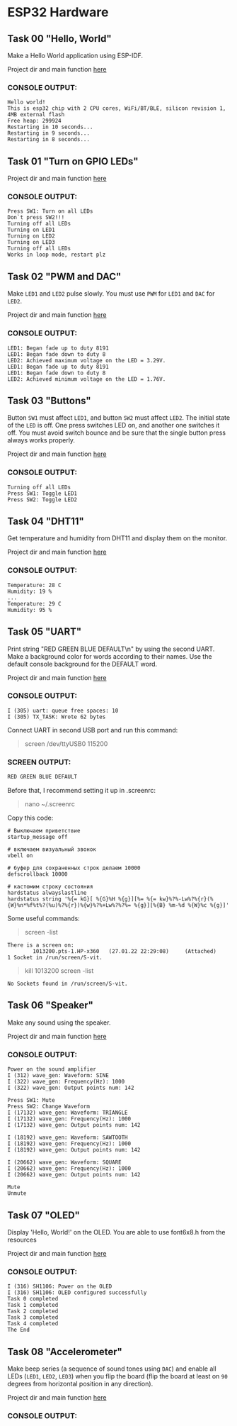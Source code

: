 # ESP32 Hardware

## Task 00 "Hello, World"

Make a Hello World application using ESP-IDF.   

Project dir and main function [here](t00_HelloWorld/main/hello_world_main.c)

### CONSOLE OUTPUT:
```
Hello world!
This is esp32 chip with 2 CPU cores, WiFi/BT/BLE, silicon revision 1, 4MB external flash
Free heap: 299924
Restarting in 10 seconds...
Restarting in 9 seconds...
Restarting in 8 seconds...
```
## Task 01 "Turn on GPIO LEDs"

Project dir and main function [here](t01_LED/main/gpio_led_on.c)

### CONSOLE OUTPUT:
```
Press SW1: Turn on all LEDs
Don`t press SW2!!!
Turning off all LEDs
Turning on LED1
Turning on LED2
Turning on LED3
Turning off all LEDs
Works in loop mode, restart plz
```

## Task 02 "PWM and DAC"

Make `LED1` and `LED2` pulse slowly. You must use `PWM` for `LED1` and `DAC` for `LED2`.

Project dir and main function [here](t02_PWM_DAC/main/led_control_main.c)

### CONSOLE OUTPUT:
```
LED1: Began fade up to duty 8191
LED1: Began fade down to duty 8
LED2: Achieved maximum voltage on the LED = 3.29V.
LED1: Began fade up to duty 8191
LED1: Began fade down to duty 8
LED2: Achieved minimum voltage on the LED = 1.76V.
```

## Task 03 "Buttons"  

Button `SW1` must affect `LED1`, and button `SW2` must affect `LED2`. The initial state of the `LED` is off. One press switches LED on, and another one switches it off. You must avoid switch bounce and be sure that the single button press always works properly.

Project dir and main function [here](t03_SWITCH/main/sw_led_on.c)

### CONSOLE OUTPUT:
```
Turning off all LEDs
Press SW1: Toggle LED1
Press SW2: Toggle LED2
```

## Task 04 "DHT11"  

Get temperature and humidity from DHT11 and display them on the monitor.

Project dir and main function [here](t04_DHT11/main/esp-dht.c)

### CONSOLE OUTPUT:

```
Temperature: 28 C
Humidity: 19 %
...
Temperature: 29 C
Humidity: 95 %
```
## Task 05 "UART"

Print string "RED GREEN BLUE DEFAULT\n" by using the second UART. Make a background color for words according to their names. Use the default console background for the DEFAULT word.

Project dir and main function [here](t05_UART/main/esp_uart.c)
### CONSOLE OUTPUT:

```
I (305) uart: queue free spaces: 10
I (305) TX_TASK: Wrote 62 bytes
```

Connect UART in second USB port and run this command:
> screen /dev/ttyUSB0 115200

### SCREEN OUTPUT:

```bash
RED GREEN BLUE DEFAULT
```

Before that, I recommend setting it up in .screenrc:
> nano ~/.screenrc 

Copy this code:
```
# Выключаем приветствие
startup_message off

# включаем визуальный звонок
vbell on

# буфер для сохраненных строк делаем 10000
defscrollback 10000

# кастомим строку состояния
hardstatus alwayslastline
hardstatus string '%{= kG}[ %{G}%H %{g}][%= %{= kw}%?%-Lw%?%{r}(%{W}%n*%f%t%?(%u)%?%{r})%{w}%?%+Lw%?%?%= %{g}][%{B} %m-%d %{W}%c %{g}]'
```

Some useful commands:

> screen -list

```
There is a screen on:
        1013200.pts-1.HP-x360   (27.01.22 22:29:08)     (Attached)
1 Socket in /run/screen/S-vit.
```

> kill 1013200
> screen -list
```
No Sockets found in /run/screen/S-vit.
```
## Task 06 "Speaker"

Make any sound using the speaker.

Project dir and main function [here](t06_WAVE_GEN/main/wave_gen.c)

### CONSOLE OUTPUT:

```
Power on the sound amplifier
I (312) wave_gen: Waveform: SINE
I (322) wave_gen: Frequency(Hz): 1000
I (322) wave_gen: Output points num: 142

Press SW1: Mute
Press SW2: Change Waveform
I (17132) wave_gen: Waveform: TRIANGLE
I (17132) wave_gen: Frequency(Hz): 1000
I (17132) wave_gen: Output points num: 142

I (18192) wave_gen: Waveform: SAWTOOTH
I (18192) wave_gen: Frequency(Hz): 1000
I (18192) wave_gen: Output points num: 142

I (20662) wave_gen: Waveform: SQUARE
I (20662) wave_gen: Frequency(Hz): 1000
I (20662) wave_gen: Output points num: 142

Mute
Unmute
```
## Task 07 "OLED"

Display 'Hello, World!' on the OLED. You are able to use font6x8.h from the resources

Project dir and main function [here](t07_OLED/main/oled.c)

### CONSOLE OUTPUT:

```
I (316) SH1106: Power on the OLED
I (316) SH1106: OLED configured successfully
Task 0 completed
Task 1 completed
Task 2 completed
Task 3 completed
Task 4 completed
The End
```

## Task 08 "Accelerometer"

Make beep series (a sequence of sound tones using `DAC`) and enable all LEDs (`LED1`, `LED2`, `LED3`) when you flip the board (flip the board at least on `90` degrees from horizontal position in any direction).

Project dir and main function [here](t08_ADXL345/main/accelerometer.c)

### CONSOLE OUTPUT:

```
